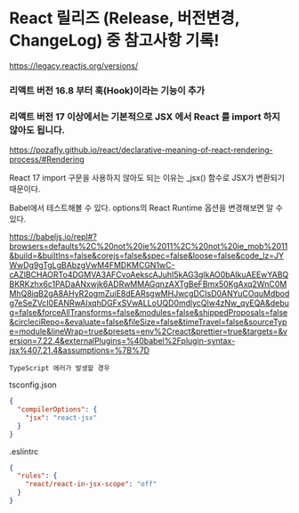 # React 릴리즈 (Release, 버전변경, ChangeLog) 중 참고사항 기록!

https://legacy.reactjs.org/versions/

### 리액트 버전 16.8 부터 훅(Hook)이라는 기능이 추가

### 리액트 버전 17 이상에서는 기본적으로 JSX 에서 React 를 import 하지 않아도 됩니다.

https://pozafly.github.io/react/declarative-meaning-of-react-rendering-process/#Rendering

React 17 import 구문을 사용하지 않아도 되는 이유는 \_jsx() 함수로 JSX가 변환되기 때문이다.

Babel에서 테스트해볼 수 있다. options의 React Runtime 옵션을 변경해보면 알 수 있다.

https://babeljs.io/repl#?browsers=defaults%2C%20not%20ie%2011%2C%20not%20ie_mob%2011&build=&builtIns=false&corejs=false&spec=false&loose=false&code_lz=JYWwDg9gTgLgBAbzgVwM4FMDKMCGN1wC-cAZlBCHAORTo4DGMVA3AFCvoAekscAJuhI5kAG3glkAO0bAIkuAEEwYABQBKRKzhx6c1PADaANxwjk6ADRwMMAGqnzAXTgBeFBmx50KgAxq2WnC0MMhQ8iqB2gA8AHyR2ogmZuiE8dEARsgwMHJwcgDCIsD0ANYuCOquMdbodg7eSeZVcI0EANRwAIxqhDGFxSVwALLoUQD0mdlycQlw4zNw_qyEQA&debug=false&forceAllTransforms=false&modules=false&shippedProposals=false&circleciRepo=&evaluate=false&fileSize=false&timeTravel=false&sourceType=module&lineWrap=true&presets=env%2Creact&prettier=true&targets=&version=7.22.4&externalPlugins=%40babel%2Fplugin-syntax-jsx%407.21.4&assumptions=%7B%7D

`TypeScript 에러가 발생할 경우`

tsconfig.json

```json
{
  "compilerOptions": {
    "jsx": "react-jsx"
  }
}
```

.eslintrc

```json
{
  "rules": {
    "react/react-in-jsx-scope": "off"
  }
}
```
